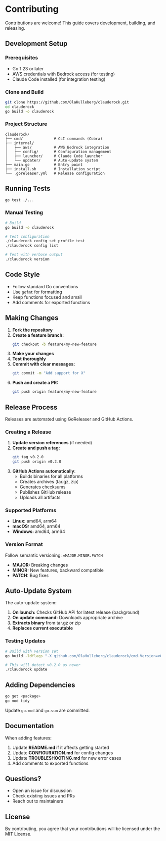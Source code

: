 # Contributing

Contributions are welcome! This guide covers development, building, and releasing.

## Development Setup

### Prerequisites

- Go 1.23 or later
- AWS credentials with Bedrock access (for testing)
- Claude Code installed (for integration testing)

### Clone and Build

```bash
git clone https://github.com/OlaHulleberg/clauderock.git
cd clauderock
go build -o clauderock
```

### Project Structure

```
clauderock/
├── cmd/              # CLI commands (Cobra)
├── internal/
│   ├── aws/          # AWS Bedrock integration
│   ├── config/       # Configuration management
│   ├── launcher/     # Claude Code launcher
│   └── updater/      # Auto-update system
├── main.go           # Entry point
├── install.sh        # Installation script
└── .goreleaser.yml   # Release configuration
```

## Running Tests

```bash
go test ./...
```

### Manual Testing

```bash
# Build
go build -o clauderock

# Test configuration
./clauderock config set profile test
./clauderock config list

# Test with verbose output
./clauderock version
```

## Code Style

- Follow standard Go conventions
- Use `gofmt` for formatting
- Keep functions focused and small
- Add comments for exported functions

## Making Changes

1. **Fork the repository**
2. **Create a feature branch:**
   ```bash
   git checkout -b feature/my-new-feature
   ```
3. **Make your changes**
4. **Test thoroughly**
5. **Commit with clear messages:**
   ```bash
   git commit -m "Add support for X"
   ```
6. **Push and create a PR:**
   ```bash
   git push origin feature/my-new-feature
   ```

## Release Process

Releases are automated using GoReleaser and GitHub Actions.

### Creating a Release

1. **Update version references** (if needed)
2. **Create and push a tag:**
   ```bash
   git tag v0.2.0
   git push origin v0.2.0
   ```
3. **GitHub Actions automatically:**
   - Builds binaries for all platforms
   - Creates archives (tar.gz, zip)
   - Generates checksums
   - Publishes GitHub release
   - Uploads all artifacts

### Supported Platforms

- **Linux:** amd64, arm64
- **macOS:** amd64, arm64
- **Windows:** amd64, arm64

### Version Format

Follow semantic versioning: `vMAJOR.MINOR.PATCH`

- **MAJOR:** Breaking changes
- **MINOR:** New features, backward compatible
- **PATCH:** Bug fixes

## Auto-Update System

The auto-update system:

1. **On launch:** Checks GitHub API for latest release (background)
2. **On update command:** Downloads appropriate archive
3. **Extracts binary** from tar.gz or zip
4. **Replaces current executable**

### Testing Updates

```bash
# Build with version set
go build -ldflags "-X github.com/OlaHulleberg/clauderock/cmd.Version=v0.1.0" -o clauderock

# This will detect v0.2.0 as newer
./clauderock update
```

## Adding Dependencies

```bash
go get <package>
go mod tidy
```

Update `go.mod` and `go.sum` are committed.

## Documentation

When adding features:

1. Update **README.md** if it affects getting started
2. Update **CONFIGURATION.md** for config changes
3. Update **TROUBLESHOOTING.md** for new error cases
4. Add comments to exported functions

## Questions?

- Open an issue for discussion
- Check existing issues and PRs
- Reach out to maintainers

## License

By contributing, you agree that your contributions will be licensed under the MIT License.

